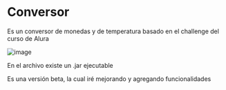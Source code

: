 # Conversor

Es un conversor de monedas y de temperatura
basado en el challenge del curso de Alura

![image](https://github.com/JimAlVi/Conversor/assets/129916517/b41d2bfd-0c2d-4e38-9034-ae8d401db549)

En el archivo existe un .jar ejecutable

Es una versión beta, la cual iré mejorando y agregando funcionalidades


